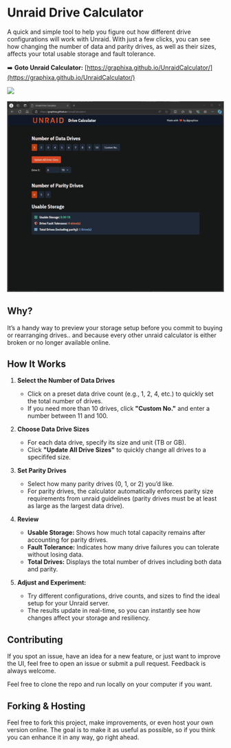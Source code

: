 # Unraid Drive Calculator 

A quick and simple tool to help you figure out how different drive configurations will work with Unraid. With just a few clicks, you can see how changing the number of data and parity drives, as well as their sizes, affects your total usable storage and fault tolerance.

➡️ **Goto Unraid Calculator:** [https://graphixa.github.io/UnraidCalculator/](https://graphixa.github.io/UnraidCalculator/)

<img src="[UnraidCalculator Demo](https://github.com/Graphixa/UnraidCalculator/blob/main/Demo.gif?raw=true)" width="300" />

![alt text](https://github.com/Graphixa/UnraidCalculator/blob/main/Demo.gif?raw=true)

## Why?

It’s a handy way to preview your storage setup before you commit to buying or rearranging drives.. and because every other unraid calculator is either broken or no longer available online.

## How It Works

1. **Select the Number of Data Drives**
   - Click on a preset data drive count (e.g., 1, 2, 4, etc.) to quickly set the total number of drives.
   - If you need more than 10 drives, click **"Custom No."** and enter a number between 11 and 100.

2. **Choose Data Drive Sizes**
   - For each data drive, specify its size and unit (TB or GB).
   - Click **"Update All Drive Sizes"** to quickly change all drives to a specififed size.

3. **Set Parity Drives**
   - Select how many parity drives (0, 1, or 2) you’d like.
   - For parity drives, the calculator automatically enforces parity size requirements from unraid guidelines (parity drives must be at least as large as the largest data drive).

4. **Review**
   - **Usable Storage:** Shows how much total capacity remains after accounting for parity drives.
   - **Fault Tolerance:** Indicates how many drive failures you can tolerate without losing data.
   - **Total Drives:** Displays the total number of drives including both data and parity.

5. **Adjust and Experiment:**
   - Try different configurations, drive counts, and sizes to find the ideal setup for your Unraid server.
   - The results update in real-time, so you can instantly see how changes affect your storage and resiliency.

## Contributing

If you spot an issue, have an idea for a new feature, or just want to improve the UI, feel free to open an issue or submit a pull request. Feedback is always welcome.

Feel free to clone the repo and run locally on your computer if you want. 

## Forking & Hosting

Feel free to fork this project, make improvements, or even host your own version online. The goal is to make it as useful as possible, so if you think you can enhance it in any way, go right ahead.
